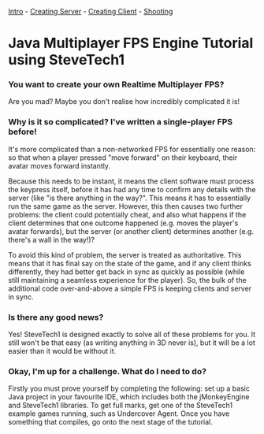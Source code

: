 [Intro](tutorial1_intro.md) - [Creating Server](tutorial2_server.md) - [Creating Client](tutorial3_client.md) - [Shooting](tutorial4_shooting.md)

# Java Multiplayer FPS Engine Tutorial using SteveTech1

### You want to create your own Realtime Multiplayer FPS?
Are you mad?  Maybe you don't realise how incredibly complicated it is!

### Why is it so complicated?  I've written a single-player FPS before!
It's more complicated than a non-networked FPS for essentially one reason: so that when a player pressed "move forward" on their keyboard, their avatar moves forward instantly.  

Because this needs to be instant, it means the client software must process the keypress itself, before it has had any time to confirm any details with the server (like "is there anything in the way?".  This means it has to essentially run the same game as the server.  However, this then causes two further problems: the client could potentially cheat, and also what happens if the client determines that one outcome happened (e.g. moves the player's avatar forwards), but the server (or another client) determines another (e.g. there's a wall in the way!)?

To avoid this kind of problem, the server is treated as authoritative.  This  means that it has final say on the state of the game, and if any client thinks differently, they had better get back in sync as quickly as possible (while still maintaining a seamless experience for the player).  So, the bulk of the additional code over-and-above a simple FPS is keeping clients and server in sync.


### Is there any good news?
Yes!  SteveTech1 is designed exactly to solve all of these problems for you.  It still won't be that easy (as writing anything in 3D never is), but it will be a lot easier than it would be without it.


### Okay, I'm up for a challenge.  What do I need to do?
Firstly you must prove yourself by completing the following: set up a basic Java project in your favourite IDE, which includes both the jMonkeyEngine and SteveTech1 libraries.  To get full marks, get one of the SteveTech1 example games running, such as Undercover Agent.  Once you have something that compiles, go onto the next stage of the tutorial.
